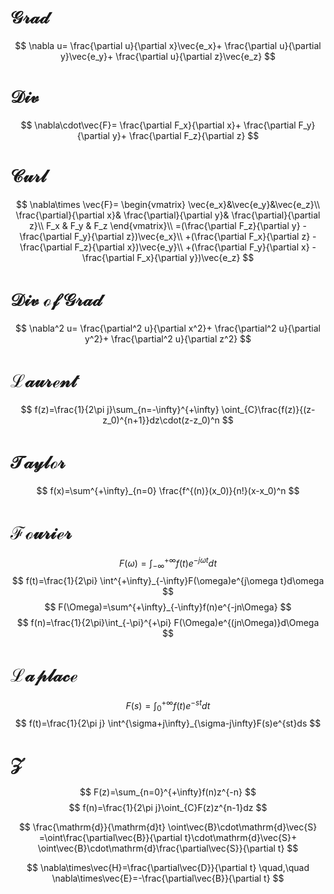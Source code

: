 # $\mathcal{Grad}$
$$
\nabla u=
\frac{\partial u}{\partial x}\vec{e_x}+
\frac{\partial u}{\partial y}\vec{e_y}+
\frac{\partial u}{\partial z}\vec{e_z}
$$

# $\mathcal{Div}$
$$
\nabla\cdot\vec{F}=
\frac{\partial F_x}{\partial x}+
\frac{\partial F_y}{\partial y}+
\frac{\partial F_z}{\partial z}
$$

# $\mathcal{Curl}$
$$
\nabla\times \vec{F}=
\begin{vmatrix}
    \vec{e_x}&\vec{e_y}&\vec{e_z}\\
    \frac{\partial}{\partial x}&
    \frac{\partial}{\partial y}&
    \frac{\partial}{\partial z}\\
    F_x & F_y & F_z
\end{vmatrix}\\
=(\frac{\partial F_z}{\partial y}
-\frac{\partial F_y}{\partial z})\vec{e_x}\\
+(\frac{\partial F_x}{\partial z}
-\frac{\partial F_z}{\partial x})\vec{e_y}\\
+(\frac{\partial F_y}{\partial x}
-\frac{\partial F_x}{\partial y})\vec{e_z}
$$

# $\mathcal{Div}$ $\mathcal{of}$ $\mathcal{Grad}$
$$
\nabla^2 u=
\frac{\partial^2 u}{\partial x^2}+
\frac{\partial^2 u}{\partial y^2}+
\frac{\partial^2 u}{\partial z^2}
$$

# $\mathcal{Laurent}$
$$
f(z)=\frac{1}{2\pi j}\sum_{n=-\infty}^{+\infty}
\oint_{C}\frac{f(z)}{(z-z_0)^{n+1}}dz\cdot(z-z_0)^n
$$

# $\mathcal{Taylor}$
$$
f(x)=\sum^{+\infty}_{n=0}
\frac{f^{(n)}(x_0)}{n!}(x-x_0)^n
$$

# $\mathcal{Fourier}$
$$
F(\omega)=\int^{+\infty}_{-\infty}f(t)e^{-j\omega t}dt
$$
$$
f(t)=\frac{1}{2\pi}
\int^{+\infty}_{-\infty}F(\omega)e^{j\omega t}d\omega
$$
$$
F(\Omega)=\sum^{+\infty}_{-\infty}f(n)e^{-jn\Omega}
$$
$$
f(n)=\frac{1}{2\pi}\int_{-\pi}^{+\pi}
F(\Omega)e^{(jn\Omega)}d\Omega
$$

# $\mathcal{Laplace}$
$$
F(s)=\int^{+\infty}_{0}f(t)e^{-st}dt
$$
$$
f(t)=\frac{1}{2\pi j}
\int^{\sigma+j\infty}_{\sigma-j\infty}F(s)e^{st}ds
$$

# $\mathcal{Z}$
$$
F(z)=\sum_{n=0}^{+\infty}f(n)z^{-n}
$$
$$
f(n)=\frac{1}{2\pi j}\oint_{C}F(z)z^{n-1}dz
$$

$$
\frac{\mathrm{d}}{\mathrm{d}t}
\oint\vec{B}\cdot\mathrm{d}\vec{S}
=\oint\frac{\partial\vec{B}}{\partial t}\cdot\mathrm{d}\vec{S}+
\oint\vec{B}\cdot\mathrm{d}\frac{\partial\vec{S}}{\partial t} 
$$

$$
\nabla\times\vec{H}=\frac{\partial\vec{D}}{\partial t}
\quad,\quad
\nabla\times\vec{E}=-\frac{\partial\vec{B}}{\partial t}
$$
